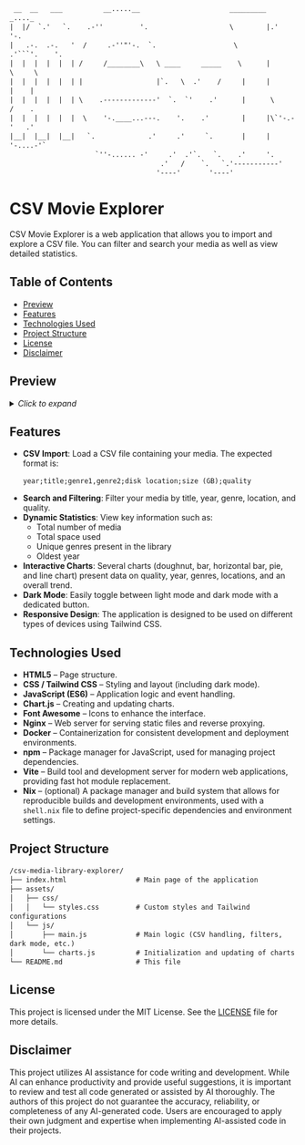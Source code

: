 ```plaintext
 __  __   ___          __.....__                      _________   _...._      
|  |/  `.'   `.    .-''         '.                    \        |.'      '-.   
|   .-.  .-.   '  /     .-''"'-.  `.                   \        .'```'.    '. 
|  |  |  |  |  | /     /________\   \ ____     _____    \      |       \     \
|  |  |  |  |  | |                  |`.   \  .'    /     |     |        |    |
|  |  |  |  |  | \    .-------------'  `.  `'    .'      |      \      /    . 
|  |  |  |  |  |  \    '-.____...---.    '.    .'        |     |\`'-.-'   .'  
|__|  |__|  |__|   `.             .'     .'     `.       |     | '-....-'`    
                     `''-...... -'     .'  .'`.   `.    .'     '.             
                                     .'   /    `.   `.'-----------'           
                                    '----'       '----'                                  
```

# CSV Movie Explorer

CSV Movie Explorer is a web application that allows you to import and explore a CSV file. You can filter and search your media as well as view detailed statistics.

## Table of Contents

- [Preview](#preview)
- [Features](#features)
- [Technologies Used](#technologies-used)
- [Project Structure](#project-structure)
- [License](#license)
- [Disclaimer](#disclaimer)

## Preview 
<details>
<summary><i>Click to expand</i></summary>

<img src="pictures/home_light.png" alt="Home light theme" width="900"/></br>
<img src="pictures/explore.png" alt="Explore tab" width="900"/></br>
<img src="pictures/statistics.png" alt="Statistics tab" width="900"/></br>
<img src="pictures/home_dark.png" alt="Home dark theme" width="900"/></br>

</details>

## Features

- **CSV Import**: Load a CSV file containing your media. The expected format is:
  ```
  year;title;genre1,genre2;disk location;size (GB);quality
  ```
- **Search and Filtering**: Filter your media by title, year, genre, location, and quality.
- **Dynamic Statistics**: View key information such as:
  - Total number of media
  - Total space used
  - Unique genres present in the library
  - Oldest year
- **Interactive Charts**: Several charts (doughnut, bar, horizontal bar, pie, and line chart) present data on quality, year, genres, locations, and an overall trend.
- **Dark Mode**: Easily toggle between light mode and dark mode with a dedicated button.
- **Responsive Design**: The application is designed to be used on different types of devices using Tailwind CSS.

## Technologies Used

- **HTML5** – Page structure.
- **CSS / Tailwind CSS** – Styling and layout (including dark mode).
- **JavaScript (ES6)** – Application logic and event handling.
- **Chart.js** – Creating and updating charts.
- **Font Awesome** – Icons to enhance the interface.
- **Nginx** – Web server for serving static files and reverse proxying.
- **Docker** – Containerization for consistent development and deployment environments.
- **npm** – Package manager for JavaScript, used for managing project dependencies.
- **Vite** – Build tool and development server for modern web applications, providing fast hot module replacement.
- **Nix** – (optional) A package manager and build system that allows for reproducible builds and development environments, used with a `shell.nix` file to define project-specific dependencies and environment settings.

## Project Structure

```
/csv-media-library-explorer/
├── index.html                 # Main page of the application
├── assets/
│   ├── css/
│   │   └── styles.css         # Custom styles and Tailwind configurations
│   └── js/
│       ├── main.js            # Main logic (CSV handling, filters, dark mode, etc.)
│       └── charts.js          # Initialization and updating of charts
└── README.md                  # This file
```

## License

This project is licensed under the MIT License. See the [LICENSE](LICENSE) file for more details.

## Disclaimer

This project utilizes AI assistance for code writing and development. While AI can enhance productivity and provide useful suggestions, it is important to review and test all code generated or assisted by AI thoroughly. The authors of this project do not guarantee the accuracy, reliability, or completeness of any AI-generated code. Users are encouraged to apply their own judgment and expertise when implementing AI-assisted code in their projects.
